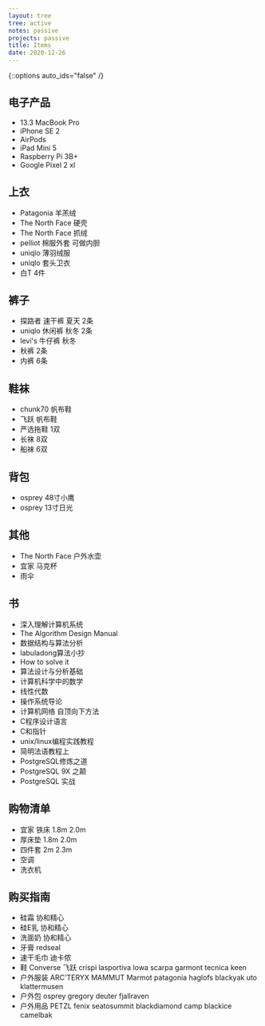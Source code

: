 ```yaml
---
layout: tree
tree: active
notes: passive
projects: passive
title: Items
date: 2020-12-26
---
```



{::options auto_ids="false" /}


## 电子产品
* 13.3 MacBook Pro
* iPhone SE 2
* AirPods
* iPad Mini 5
* Raspberry Pi 3B+
* Google Pixel 2 xl

## 上衣
* Patagonia 羊羔绒
* The North Face 硬壳
* The North Face 抓绒
* pelliot 棉服外套 可做内胆
* uniqlo 薄羽绒服
* uniqlo 套头卫衣
* 白T 4件

## 裤子
* 探路者 速干裤 夏天 2条
* uniqlo 休闲裤 秋冬 2条
* levi's 牛仔裤 秋冬
* 秋裤 2条
* 内裤 6条

## 鞋袜
* chunk70 帆布鞋
* 飞跃 帆布鞋
* 严选拖鞋 1双
* 长袜 8双
* 船袜 6双

## 背包
* osprey 48寸小鹰
* osprey 13寸日光

## 其他
* The North Face 户外水壶
* 宜家 马克杯
* 雨伞

## 书
* 深入理解计算机系统
* The Algorithm Design Manual
* 数据结构与算法分析
* labuladong算法小抄
* How to solve it
* 算法设计与分析基础
* 计算机科学中的数学
* 线性代数
* 操作系统导论
* 计算机网络 自顶向下方法
* C程序设计语言
* C和指针
* unix/linux编程实践教程
* 简明法语教程上
* PostgreSQL修炼之道
* PostgreSQL 9X 之颠
* PostgreSQL 实战

## 购物清单
* 宜家 铁床 1.8m 2.0m
* 厚床垫 1.8m 2.0m
* 四件套 2m 2.3m
* 空调
* 洗衣机

## 购买指南
* 硅霜 协和精心
* 硅E乳 协和精心
* 洗面奶 协和精心
* 牙膏 redseal
* 速干毛巾 迪卡侬
* 鞋 Converse 飞跃 crispi lasportiva lowa scarpa garmont tecnica keen
* 户外服装 ARC'TERYX MAMMUT Marmot patagonia haglofs blackyak uto klattermusen
* 户外包 osprey gregory deuter fjallraven
* 户外用品 PETZL fenix seatosummit blackdiamond camp blackice camelbak

